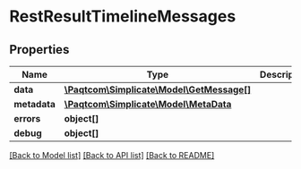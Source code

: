 # RestResultTimelineMessages

## Properties

 Name         | Type                                                    | Description | Notes      
--------------|---------------------------------------------------------|-------------|------------
 **data**     | [**\Paqtcom\Simplicate\Model\GetMessage[]**](GetMessage.md) |             | [optional] 
 **metadata** | [**\Paqtcom\Simplicate\Model\MetaData**](MetaData.md)       |             | [optional] 
 **errors**   | **object[]**                                            |             | [optional] 
 **debug**    | **object[]**                                            |             | [optional] 

[[Back to Model list]](../README.md#documentation-for-models) [[Back to API list]](../README.md#documentation-for-api-endpoints) [[Back to README]](../README.md)



